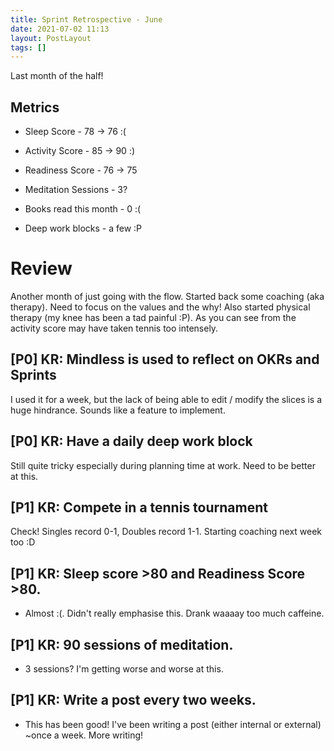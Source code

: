 ```yaml
---
title: Sprint Retrospective - June
date: 2021-07-02 11:13
layout: PostLayout
tags: []
---
```


Last month of the half!

## Metrics
* Sleep Score - 78 -> 76 :(
* Activity Score - 85 -> 90 :)
* Readiness Score - 76 -> 75

* Meditation Sessions - 3?
* Books read this month - 0 :(
* Deep work blocks - a few :P

# Review

Another month of just going with the flow. Started back some coaching (aka therapy). Need to focus
on the values and the why! Also started physical therapy (my knee has been a tad painful :P). As you
can see from the activity score may have taken tennis too intensely.

## [P0] KR: Mindless is used to reflect on OKRs and Sprints

I used it for a week, but the lack of being able to edit / modify the slices is a huge hindrance.
Sounds like a feature to implement.

## [P0] KR: Have a daily deep work block
Still quite tricky especially during planning time at work. Need to be better at this.

## [P1] KR: Compete in a tennis tournament
Check! Singles record 0-1, Doubles record 1-1.
Starting coaching next week too :D

## [P1] KR: Sleep score >80 and Readiness Score >80.
* Almost :(. Didn't really emphasise this. Drank waaaay too much caffeine.

## [P1] KR: 90 sessions of meditation.
* 3 sessions? I'm getting worse and worse at this.

## [P1] KR: Write a post every two weeks.
* This has been good! I've been writing a post (either internal or external) ~once a week. More
  writing!
